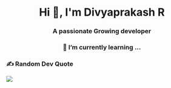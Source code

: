 <h1 align="center">Hi 👋, I'm Divyaprakash R</h1>
<h3 align="center">A passionate Growing developer</h3>
<h3 align="center">🌱 I’m currently learning ...</h3>

### ✍️ Random Dev Quote
![](https://quotes-github-readme.vercel.app/api?type=horizontal&theme=dark)

<!--
**Rivalcoder/Rivalcoder** is a ✨ _special_ ✨ repository because its `README.md` (this file) appears on your GitHub profile.

Here are some ideas to get you started:

- 🔭 I’m currently working on ...

- 👯 I’m looking to collaborate on ...
- 🤔 I’m looking for help with ...
- 💬 Ask me about ...
- 📫 How to reach me: ...
- 😄 Pronouns: ...
- ⚡ Fun fact: ...
--!>



